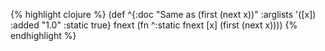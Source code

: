 {% highlight clojure %}
(def
 ^{:doc "Same as (first (next x))"
   :arglists '([x])
   :added "1.0"
   :static true}
 fnext (fn ^:static fnext [x] (first (next x))))
{% endhighlight %}
